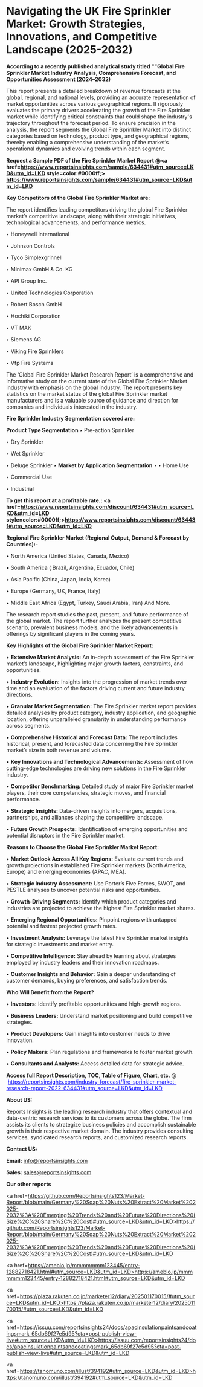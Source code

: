 # Navigating the UK Fire Sprinkler Market: Growth Strategies, Innovations, and Competitive Landscape (2025-2032)

<strong>According to a recently published analytical study titled ""Global Fire Sprinkler Market Industry Analysis, Comprehensive Forecast, and Opportunities Assessment (2024–2032)</strong>

This report presents a detailed breakdown of revenue forecasts at the global, regional, and national levels, providing an accurate representation of market opportunities across various geographical regions. It rigorously evaluates the primary drivers accelerating the growth of the Fire Sprinkler market while identifying critical constraints that could shape the industry's trajectory throughout the forecast period. To ensure precision in the analysis, the report segments the Global Fire Sprinkler Market into distinct categories based on technology, product type, and geographical regions, thereby enabling a comprehensive understanding of the market’s operational dynamics and evolving trends within each segment.

<strong>Request a Sample PDF of the Fire Sprinkler Market Report </strong><strong>@<a href=https://www.reportsinsights.com/sample/634431#utm_source=LKD&utm_id=LKD style=color:#0000ff;> https://www.reportsinsights.com/sample/634431#utm_source=LKD&utm_id=LKD</a></strong></font>

<strong>Key Competitors of the Global Fire Sprinkler Market are:</strong>

The report identifies leading competitors driving the global Fire Sprinkler market’s competitive landscape, along with their strategic initiatives, technological advancements, and performance metrics.

‣ Honeywell International

‣ Johnson Controls

‣ Tyco Simplexgrinnell

‣ Minimax GmbH & Co. KG

‣ API Group Inc.

‣ United Technologies Corporation

‣ Robert Bosch GmbH

‣ Hochiki Corporation

‣ VT MAK

‣ Siemens AG

‣ Viking Fire Sprinklers

‣ Vfp Fire Systems

The ‘Global Fire Sprinkler Market Research Report’ is a comprehensive and informative study on the current state of the Global Fire Sprinkler Market industry with emphasis on the global industry. The report presents key statistics on the market status of the global Fire Sprinkler market manufacturers and is a valuable source of guidance and direction for companies and individuals interested in the industry.

<strong>Fire Sprinkler Industry Segmentation covered are:</strong>

<strong>Product Type Segmentation</strong>
‣
Pre-action Sprinkler

‣ Dry Sprinkler

‣ Wet Sprinkler

‣ Deluge Sprinkler
‣ 
<strong>Market by Application Segmentation</strong>
‣
‣  Home Use

‣ Commercial Use

‣ Industrial

<strong>To get this report at a profitable rate.: <a href=https://www.reportsinsights.com/discount/634431#utm_source=LKD&utm_id=LKD style=color:#0000ff;>https://www.reportsinsights.com/discount/634431#utm_source=LKD&utm_id=LKD</a></strong></font>

<strong>Regional Fire Sprinkler Market (Regional Output, Demand &amp; Forecast by Countries):-</strong>

• North America (United States, Canada, Mexico)

• South America ( Brazil, Argentina, Ecuador, Chile)

• Asia Pacific (China, Japan, India, Korea)

• Europe (Germany, UK, France, Italy)

• Middle East Africa (Egypt, Turkey, Saudi Arabia, Iran) And More.

The research report studies the past, present, and future performance of the global market. The report further analyzes the present competitive scenario, prevalent business models, and the likely advancements in offerings by significant players in the coming years.

<strong>Key Highlights of the Global Fire Sprinkler Market Report:</strong>

• <strong>Extensive Market Analysis:</strong> An in-depth assessment of the Fire Sprinkler market’s landscape, highlighting major growth factors, constraints, and opportunities.

• <strong>Industry Evolution:</strong> Insights into the progression of market trends over time and an evaluation of the factors driving current and future industry directions.

• <strong>Granular Market Segmentation:</strong> The Fire Sprinkler market report provides detailed analyses by product category, industry application, and geographic location, offering unparalleled granularity in understanding performance across segments.

• <strong>Comprehensive Historical and Forecast Data:</strong> The report includes historical, present, and forecasted data concerning the Fire Sprinkler market’s size in both revenue and volume.

• <strong>Key Innovations and Technological Advancements:</strong> Assessment of how cutting-edge technologies are driving new solutions in the Fire Sprinkler industry.

• <strong>Competitor Benchmarking:</strong> Detailed study of major Fire Sprinkler market players, their core competencies, strategic moves, and financial performance.

• <strong>Strategic Insights:</strong> Data-driven insights into mergers, acquisitions, partnerships, and alliances shaping the competitive landscape.

• <strong>Future Growth Prospects:</strong> Identification of emerging opportunities and potential disruptors in the Fire Sprinkler market.

<strong>Reasons to Choose the Global Fire Sprinkler Market Report:</strong>

• <strong>Market Outlook Across All Key Regions:</strong> Evaluate current trends and growth projections in established Fire Sprinkler markets (North America, Europe) and emerging economies (APAC, MEA).

• <strong>Strategic Industry Assessment:</strong> Use Porter’s Five Forces, SWOT, and PESTLE analyses to uncover potential risks and opportunities.

• <strong>Growth-Driving Segments:</strong> Identify which product categories and industries are projected to achieve the highest Fire Sprinkler market shares.

• <strong>Emerging Regional Opportunities:</strong> Pinpoint regions with untapped potential and fastest projected growth rates.

• <strong>Investment Analysis:</strong> Leverage the latest Fire Sprinkler market insights for strategic investments and market entry.

• <strong>Competitive Intelligence:</strong> Stay ahead by learning about strategies employed by industry leaders and their innovation roadmaps.

• <strong>Customer Insights and Behavior:</strong> Gain a deeper understanding of customer demands, buying preferences, and satisfaction trends.

<strong>Who Will Benefit from the Report?</strong>

• <strong>Investors:</strong> Identify profitable opportunities and high-growth regions.

• <strong>Business Leaders:</strong> Understand market positioning and build competitive strategies.

• <strong>Product Developers:</strong> Gain insights into customer needs to drive innovation.

• <strong>Policy Makers:</strong> Plan regulations and frameworks to foster market growth.

• <strong>Consultants and Analysts:</strong> Access detailed data for strategic advice.
</ul>
<strong>Access full Report Description, TOC, Table of Figure, Chart, etc. </strong>@  <a href=https://reportsinsights.com/industry-forecast/fire-sprinkler-market-research-report-2022-634431#utm_source=LKD&utm_id=LKD style=color:#0000ff;>https://reportsinsights.com/industry-forecast/fire-sprinkler-market-research-report-2022-634431#utm_source=LKD&utm_id=LKD</a></font>

<strong><strong>About US</strong>:</strong>

Reports Insights is the leading research industry that offers contextual and data-centric research services to its customers across the globe. The firm assists its clients to strategize business policies and accomplish sustainable growth in their respective market domain. The industry provides consulting services, syndicated research reports, and customized research reports.

<strong>Contact US:</strong>

<p class=""""><b>Email:</b> <a href=mailto:info@reportsinsights.com>info@reportsinsights.com</a></p>
<p class=""""><b>Sales:</b> <a href=mailto:sales@reportsinsights.com>sales@reportsinsights.com</a></p>

<strong>Our other reports</strong>

<a href=https://github.com/Reportsinsights123/Market-Report/blob/main/Germany%20Soap%20Nuts%20Extract%20Market%202025-2032%3A%20Emerging%20Trends%20and%20Future%20Directions%20(Size%2C%20Share%2C%20Cost)#utm_source=LKD&utm_id=LKD>https://github.com/Reportsinsights123/Market-Report/blob/main/Germany%20Soap%20Nuts%20Extract%20Market%202025-2032%3A%20Emerging%20Trends%20and%20Future%20Directions%20(Size%2C%20Share%2C%20Cost)#utm_source=LKD&utm_id=LKD</a>

<a href=https://ameblo.jp/mmmmmmm123445/entry-12882718421.html#utm_source=LKD&utm_id=LKD>https://ameblo.jp/mmmmmmm123445/entry-12882718421.html#utm_source=LKD&utm_id=LKD</a>

<a href=https://plaza.rakuten.co.jp/marketer12/diary/202501170015/#utm_source=LKD&utm_id=LKD>https://plaza.rakuten.co.jp/marketer12/diary/202501170015/#utm_source=LKD&utm_id=LKD</a>

<a href=https://issuu.com/reportsinsights24/docs/apacinsulationpaintsandcoatingsmark_65db69f27e5d95?cta=post-publish-view-live#utm_source=LKD&utm_id=LKD>https://issuu.com/reportsinsights24/docs/apacinsulationpaintsandcoatingsmark_65db69f27e5d95?cta=post-publish-view-live#utm_source=LKD&utm_id=LKD</a>

<a href=https://tanomuno.com/illust/394192#utm_source=LKD&utm_id=LKD>https://tanomuno.com/illust/394192#utm_source=LKD&utm_id=LKD</a>

